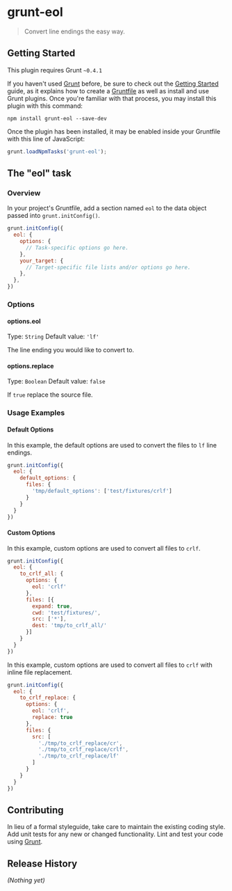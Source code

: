 # grunt-eol

> Convert line endings the easy way.

## Getting Started
This plugin requires Grunt `~0.4.1`

If you haven't used [Grunt](http://gruntjs.com/) before, be sure to check out the [Getting Started](http://gruntjs.com/getting-started) guide, as it explains how to create a [Gruntfile](http://gruntjs.com/sample-gruntfile) as well as install and use Grunt plugins. Once you're familiar with that process, you may install this plugin with this command:

```shell
npm install grunt-eol --save-dev
```

Once the plugin has been installed, it may be enabled inside your Gruntfile with this line of JavaScript:

```js
grunt.loadNpmTasks('grunt-eol');
```

## The "eol" task

### Overview
In your project's Gruntfile, add a section named `eol` to the data object passed into `grunt.initConfig()`.

```js
grunt.initConfig({
  eol: {
    options: {
      // Task-specific options go here.
    },
    your_target: {
      // Target-specific file lists and/or options go here.
    },
  },
})
```

### Options

#### options.eol
Type: `String`
Default value: `'lf'`

The line ending you would like to convert to.

#### options.replace
Type: `Boolean`
Default value: `false`

If `true` replace the source file.

### Usage Examples

#### Default Options
In this example, the default options are used to convert the files to `lf` line endings.

```js
grunt.initConfig({
  eol: {
    default_options: {
      files: {
        'tmp/default_options': ['test/fixtures/crlf']
      }
    }
  }
})
```

#### Custom Options
In this example, custom options are used to convert all files to `crlf`.

```js
grunt.initConfig({
  eol: {
    to_crlf_all: {
      options: {
        eol: 'crlf'
      },
      files: [{
        expand: true,
        cwd: 'test/fixtures/',
        src: ['*'],
        dest: 'tmp/to_crlf_all/'
      }]
    }
  }
})
```

In this example, custom options are used to convert all files to `crlf` with inline file replacement.

```js
grunt.initConfig({
  eol: {
    to_crlf_replace: {
      options: {
        eol: 'crlf',
        replace: true
      },
      files: {
        src: [
          './tmp/to_crlf_replace/cr',
          './tmp/to_crlf_replace/crlf',
          './tmp/to_crlf_replace/lf'
        ]
      }
    }
  }
})
```

## Contributing
In lieu of a formal styleguide, take care to maintain the existing coding style. Add unit tests for any new or changed functionality. Lint and test your code using [Grunt](http://gruntjs.com/).

## Release History
_(Nothing yet)_
